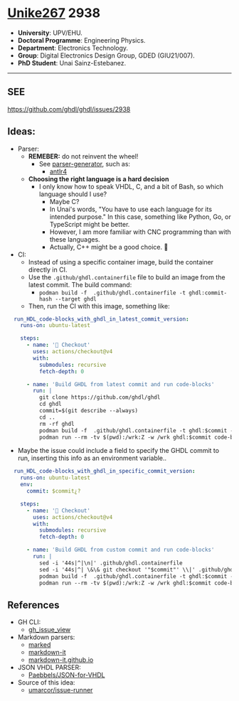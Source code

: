 # [Unike267](https://github.com/Unike267) 2938

- **University**: UPV/EHU.
- **Doctoral Programme**: Engineering Physics.
- **Department**: Electronics Technology.
- **Group**: Digital Electronics Design Group, GDED (GIU21/007).
- **PhD Student**: Unai Sainz-Estebanez.

---

## SEE 

https://github.com/ghdl/ghdl/issues/2938

## Ideas:

- Parser:
  - **REMEBER:** do not reinvent the wheel!
    - See [parser-generator](https://github.com/topics/parser-generator), such as:
      - [antlr4](https://github.com/antlr/antlr4)
  - **Choosing the right language is a hard decision**
    - I only know how to speak VHDL, C, and a bit of Bash, so which language should I use?
      - Maybe C?
      - In Unai's words, "You have to use each language for its intended purpose." In this case, something like Python, Go, or TypeScript might be better.
      - However, I am more familiar with CNC programming than with these languages.
      - Actually, C++ might be a good choice. 🤔
- CI:
  - Instead of using a specific container image, build the container directly in CI.
  - Use the `.github/ghdl.containerfile` file to build an image from the latest commit. The build command:
    - `podman build -f  .github/ghdl.containerfile -t ghdl:commit-hash --target ghdl`
  - Then, run the CI with this image, something like:

```yml
  run_HDL_code-blocks_with_ghdl_in_latest_commit_version:
    runs-on: ubuntu-latest

    steps:
      - name: '🧰 Checkout'
        uses: actions/checkout@v4
        with:
          submodules: recursive
          fetch-depth: 0

      - name: 'Build GHDL from latest commit and run code-blocks'
        run: |
          git clone https://github.com/ghdl/ghdl
          cd ghdl
          commit=$(git describe --always)
          cd ..
          rm -rf ghdl
          podman build -f  .github/ghdl.containerfile -t ghdl:$commit --target ghdl
          podman run --rm -tv $(pwd):/wrk:Z -w /wrk ghdl:$commit code-blocks-run.sh
```

  - Maybe the issue could include a field to specify the GHDL commit to run, inserting this info as an environment variable..

```yml
  run_HDL_code-blocks_with_ghdl_in_specific_commit_version:
    runs-on: ubuntu-latest
    env:
      commit: $commit¿?

    steps:
      - name: '🧰 Checkout'
        uses: actions/checkout@v4
        with:
          submodules: recursive
          fetch-depth: 0

      - name: 'Build GHDL from custom commit and run code-blocks'
        run: |
          sed -i '44s|^|\n|' .github/ghdl.containerfile
          sed -i '44s|^| \&\& git checkout '"$commit"' \\|' .github/ghdl.containerfile
          podman build -f  .github/ghdl.containerfile -t ghdl:$commit --target ghdl
          podman run --rm -tv $(pwd):/wrk:Z -w /wrk ghdl:$commit code-blocks-run.sh 
```


## References

- GH CLI:
  - [gh_issue_view](https://cli.github.com/manual/gh_issue_view)
- Markdown parsers:
  - [marked](https://github.com/markedjs/marked)
  - [markdown-it](https://github.com/markdown-it/markdown-it) 
  - [markdown-it.github.io](https://markdown-it.github.io/)
- JSON VHDL PARSER:
  - [Paebbels/JSON-for-VHDL](https://github.com/Paebbels/JSON-for-VHDL)
- Source of this idea:
  - [umarcor/issue-runner](https://github.com/umarcor/issue-runner)
